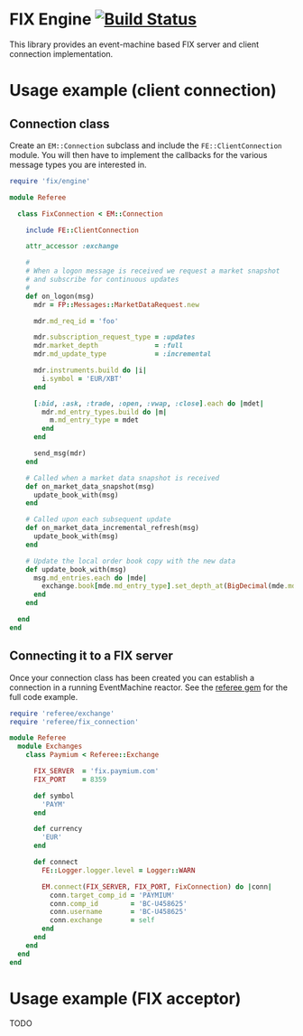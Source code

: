 FIX Engine [![Build Status](https://secure.travis-ci.org/Paymium/fix-engine.png?branch=master)](http://travis-ci.org/Paymium/fix-engine)
=

This library provides an event-machine based FIX server and client connection implementation.

# Usage example (client connection)

## Connection class

Create an `EM::Connection` subclass and include the `FE::ClientConnection` module. You will then have to implement
the callbacks for the various message types you are interested in.

````ruby
require 'fix/engine'

module Referee

  class FixConnection < EM::Connection

    include FE::ClientConnection

    attr_accessor :exchange

    #
    # When a logon message is received we request a market snapshot
    # and subscribe for continuous updates
    #
    def on_logon(msg)
      mdr = FP::Messages::MarketDataRequest.new

      mdr.md_req_id = 'foo'

      mdr.subscription_request_type = :updates
      mdr.market_depth              = :full
      mdr.md_update_type            = :incremental

      mdr.instruments.build do |i|
        i.symbol = 'EUR/XBT'
      end

      [:bid, :ask, :trade, :open, :vwap, :close].each do |mdet|
        mdr.md_entry_types.build do |m|
          m.md_entry_type = mdet
        end
      end

      send_msg(mdr)
    end

    # Called when a market data snapshot is received
    def on_market_data_snapshot(msg)
      update_book_with(msg)
    end

    # Called upon each subsequent update
    def on_market_data_incremental_refresh(msg)
      update_book_with(msg)
    end

    # Update the local order book copy with the new data
    def update_book_with(msg)
      msg.md_entries.each do |mde|
        exchange.book[mde.md_entry_type].set_depth_at(BigDecimal(mde.md_entry_px), BigDecimal(mde.md_entry_size))
      end
    end

  end
end
````

## Connecting it to a FIX server

Once your connection class has been created you can establish a connection in a running EventMachine reactor. 
See the [referee gem](https://github.com/davout/referee) for the full code example.

````ruby
require 'referee/exchange'
require 'referee/fix_connection'

module Referee
  module Exchanges
    class Paymium < Referee::Exchange

      FIX_SERVER  = 'fix.paymium.com'
      FIX_PORT    = 8359

      def symbol
        'PAYM'
      end

      def currency
        'EUR'
      end

      def connect
        FE::Logger.logger.level = Logger::WARN

        EM.connect(FIX_SERVER, FIX_PORT, FixConnection) do |conn|
          conn.target_comp_id = 'PAYMIUM'
          conn.comp_id        = 'BC-U458625'
          conn.username       = 'BC-U458625'
          conn.exchange       = self
        end
      end
    end
  end
end
````

# Usage example (FIX acceptor)

TODO
